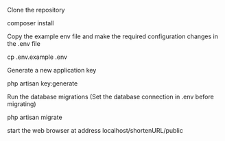 Clone the repository

composer install

Copy the example env file and make the required configuration changes in the .env file

cp .env.example .env

Generate a new application key

php artisan key:generate

Run the database migrations (Set the database connection in .env before migrating)

php artisan migrate

start the web browser at address localhost/shortenURL/public
